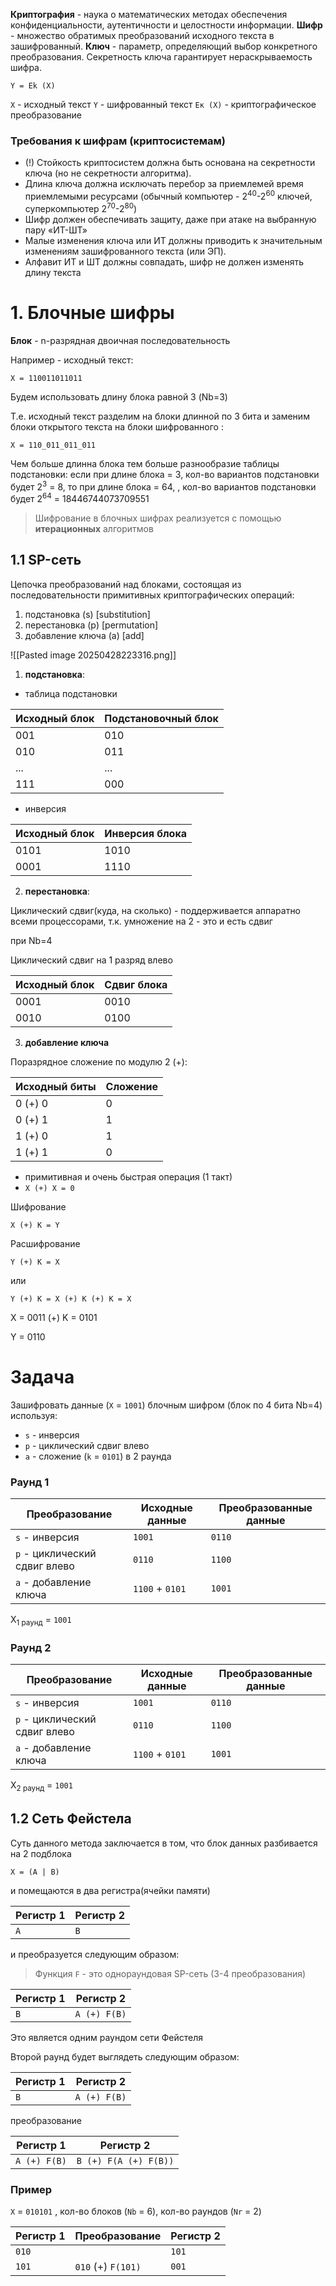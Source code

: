 **Криптография** -	наука о математических методах обеспечения конфиденциальности, аутентичности и целостности информации.
**Шифр** -	множество обратимых преобразований исходного текста в зашифрованный.
**Ключ** - параметр, определяющий выбор конкретного преобразования. Секретность ключа гарантирует нераскрываемость шифра.

```
Y = Ek (X)
```

`X` - исходный текст
`Y` - шифрованный текст
`Ек (X)` - криптографическое преобразование

### Требования к шифрам (криптосистемам)
- (!) Стойкость криптосистем должна быть основана на секретности ключа (но не секретности алгоритма).
- Длина ключа должна исключать перебор за приемлемей время приемлемыми ресурсами (обычный компьютер - 2<sup>40</sup>-2<sup>60</sup> ключей, суперкомпьютер 2<sup>70</sup>-2<sup>80</sup>)
- Шифр должен обеспечивать защиту, даже при атаке на выбранную пару «ИТ-ШТ»
- Малые изменения ключа или ИТ должны приводить к значительным изменениям зашифрованного текста (или ЭП).
- Алфавит ИТ и ШТ должны совпадать, шифр не должен изменять длину текста

# 1. Блочные шифры

**Блок** - n-разрядная двоичная последовательность

Например - исходный текст:

```
X = 110011011011
```

Будем использовать длину блока равной 3 (Nb=3)

Т.е. исходный текст  разделим на блоки длинной по 3 бита и заменим блоки открытого текста на блоки шифрованного :

```
X = 110_011_011_011
```

Чем больше длинна блока тем больше разнообразие таблицы подстановки: если при длине блока = 3, кол-во вариантов подстановки будет 2<sup>3</sup> = 8, то при длине блока = 64, , кол-во вариантов подстановки будет 2<sup>64</sup> = 18446744073709551

> Шифрование в блочных шифрах реализуется с помощью **итерационных** алгоритмов

## 1.1 SP-сеть

Цепочка преобразований над блоками, состоящая из последовательности примитивных криптографических операций:

1. подстановка (s) [substitution]
2. перестановка (p) [permutation]
3. добавление ключа (a) [add]

![[Pasted image 20250428223316.png]]

1. **подстановка**:
- таблица подстановки 

| Исходный блок | Подстановочный блок |
| ------------- | ------------------- |
| 001           | 010                 |
| 010           | 011                 |
| ...           | ...                 |
| 111           | 000                 |

- инверсия

| Исходный блок | Инверсия блока |
| ------------- | -------------- |
| 0101          | 1010           |
| 0001          | 1110           |

2. **перестановка**:

Циклический сдвиг(куда, на сколько)  - поддерживается аппаратно всеми процессорами, т.к. умножение на 2 - это и есть сдвиг

при Nb=4

Циклический сдвиг на 1 разряд влево

| Исходный блок | Сдвиг блока |
| ------------- | ----------- |
| 0001          | 0010        |
| 0010          | 0100        |

3. **добавление ключа**

Поразрядное сложение по модулю 2 (+):

| Исходный биты | Сложение |
| ------------- | -------- |
| 0 (+) 0       | 0        |
| 0 (+) 1       | 1        |
| 1 (+) 0       | 1        |
| 1 (+) 1       | 0        |

- примитивная и очень быстрая операция (1 такт)
- `X (+) X = 0`

Шифрование

```
X (+) K = Y
```

Расшифрование

```
Y (+) K = X
```

или

```
Y (+) K = X (+) K (+) K = X
```

X = 0011
(+)
K = 0101

Y = 0110

# Задача
Зашифровать данные (`X` = `1001`) блочным шифром (блок по 4 бита Nb=4) используя:
- `s` - инверсия
- `p` - циклический сдвиг влево
- `a` - сложение (`k` = `0101`)
в 2 раунда

### Раунд 1

| Преобразование                | Исходные данные | Преобразованные данные |
| ----------------------------- | --------------- | ---------------------- |
| `s` - инверсия                | `1001`          | `0110`                 |
| `p` - циклический сдвиг влево | `0110`          | `1100`                 |
| `a` - добавление ключа        | `1100` + `0101` | `1001`                 |
X<sub>1 раунд</sub> = `1001`

### Раунд 2

| Преобразование                | Исходные данные | Преобразованные данные |
| ----------------------------- | --------------- | ---------------------- |
| `s` - инверсия                | `1001`          | `0110`                 |
| `p` - циклический сдвиг влево | `0110`          | `1100`                 |
| `a` - добавление ключа        | `1100` + `0101` | `1001`                 |
X<sub>2 раунд</sub> = `1001`

## 1.2 Сеть Фейстела

Суть данного метода заключается в том, что блок данных разбивается на 2 подблока

```
X = (A | B)
```

и помещаются в два регистра(ячейки памяти)

| Регистр 1 | Регистр 2 |
| --------- | --------- |
| `A`       | `B`       |

и преобразуется следующим образом:

> Функция `F` - это однораундовая SP-сеть (3-4 преобразования)

| Регистр 1 | Регистр 2    |
| --------- | ------------ |
| `B`       | `A (+) F(B)` |

Это является одним раундом сети Фейстеля

Второй раунд будет выглядеть следующим образом:

| Регистр 1 | Регистр 2    |
| --------- | ------------ |
| `B`       | `A (+) F(B)` |
преобразование

| Регистр 1    | Регистр 2             |
| ------------ | --------------------- |
| `A (+) F(B)` | `B (+) F(A (+) F(B))` |
### Пример

`X` = `010101` , кол-во блоков (`Nb` = 6), кол-во раундов (`Nr` = 2)

| Регистр 1 | Преобразование     | Регистр 2 |
| --------- | ------------------ | --------- |
| `010`     |                    | `101`     |
| `101`     | `010` (+) `F(101)` | `001`     |


